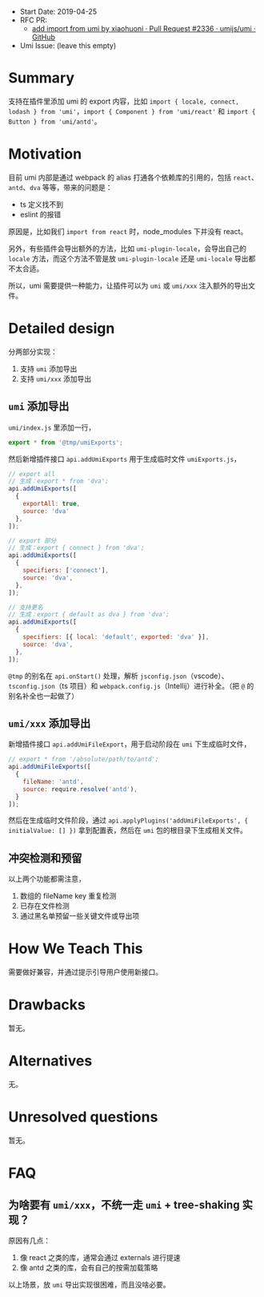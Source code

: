 - Start Date: 2019-04-25
- RFC PR:
  - [add import from umi by xiaohuoni · Pull Request #2336 · umijs/umi · GitHub](https://github.com/umijs/umi/pull/2336)
- Umi Issue: (leave this empty)

# Summary

支持在插件里添加 umi 的 export 内容，比如 `import { locale, connect, lodash } from 'umi'`，`import { Component } from 'umi/react'` 和 `import { Button } from 'umi/antd'`。

# Motivation

目前 umi 内部是通过 webpack 的 alias 打通各个依赖库的引用的，包括 `react`、`antd`、`dva` 等等，带来的问题是：

* ts 定义找不到
* eslint 的报错

原因是，比如我们 `import from react` 时，node_modules 下并没有 react。

另外，有些插件会导出额外的方法，比如 `umi-plugin-locale`，会导出自己的 `locale` 方法，而这个方法不管是放 `umi-plugin-locale` 还是 `umi-locale` 导出都不太合适。

所以，umi 需要提供一种能力，让插件可以为 `umi` 或 `umi/xxx` 注入额外的导出文件。

# Detailed design

分两部分实现：

1. 支持 `umi` 添加导出
2. 支持 `umi/xxx` 添加导出

## `umi` 添加导出

`umi/index.js` 里添加一行，

```js
export * from '@tmp/umiExports';
```

然后新增插件接口 `api.addUmiExports` 用于生成临时文件 `umiExports.js`，

```js
// export all
// 生成：export * from 'dva';
api.addUmiExports([
  {
    exportAll: true,
    source: 'dva'
  },
]);

// export 部分
// 生成：export { connect } from 'dva';
api.addUmiExports([
  {
    specifiers: ['connect'],
    source: 'dva',
  },
]);

// 支持更名
// 生成：export { default as dva } from 'dva';
api.addUmiExports([
  {
    specifiers: [{ local: 'default', exported: 'dva' }],
    source: 'dva',
  },
]);
```

`@tmp` 的别名在 `api.onStart()` 处理，解析 `jsconfig.json`（vscode）、`tsconfig.json`（ts 项目）和 `webpack.config.js`（Intellij）进行补全。（把 `@` 的别名补全也一起做了）

## `umi/xxx` 添加导出

新增插件接口 `api.addUmiFileExport`，用于启动阶段在 `umi` 下生成临时文件，

```js
// export * from '/absolute/path/to/antd';
api.addUmiFileExports([
  {
    fileName: 'antd',
    source: require.resolve('antd'),
  }
]);
```

然后在生成临时文件阶段，通过 `api.applyPlugins('addUmiFileExports', { initialValue: [] })` 拿到配置表，然后在 `umi` 包的根目录下生成相关文件。

## 冲突检测和预留

以上两个功能都需注意，

1. 数组的 fileName key 重复检测
2. 已存在文件检测
3. 通过黑名单预留一些关键文件或导出项

# How We Teach This

需要做好兼容，并通过提示引导用户使用新接口。

# Drawbacks

暂无。

# Alternatives

无。

# Unresolved questions

暂无。

# FAQ

## 为啥要有 `umi/xxx`，不统一走 `umi` + tree-shaking 实现？

原因有几点：

1. 像 react 之类的库，通常会通过 externals 进行提速
2. 像 antd 之类的库，会有自己的按需加载策略

以上场景，放 `umi` 导出实现很困难，而且没啥必要。

